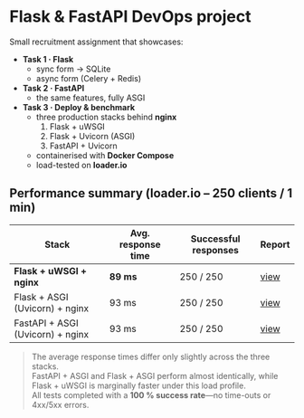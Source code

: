 # Flask & FastAPI DevOps project

Small recruitment assignment that showcases:

* **Task 1 · Flask**  
  * sync form → SQLite  
  * async form (Celery + Redis)
* **Task 2 · FastAPI**  
  * the same features, fully ASGI
* **Task 3 · Deploy & benchmark**  
  * three production stacks behind **nginx**  
    1. Flask + uWSGI  
    2. Flask + Uvicorn (ASGI)  
    3. FastAPI + Uvicorn  
  * containerised with **Docker Compose**  
  * load-tested on **loader.io**


## Performance summary (loader.io – 250 clients / 1 min)

| Stack | Avg. response time | Successful responses | Report |
|-------|-------------------|----------------------|--------|
| **Flask + uWSGI + nginx** | **89 ms** | 250 / 250 | [view](deploy/flask_uwsgi_nginx/BENCHMARK.md) |
| Flask + ASGI (Uvicorn) + nginx | 93 ms | 250 / 250 | [view](deploy/flask_asgi_nginx/BENCHMARK.md) |
| FastAPI + ASGI (Uvicorn) + nginx | 93 ms | 250 / 250 | [view](deploy/fastapi_asgi_nginx/BENCHMARK.md) |

> The average response times differ only slightly across the three stacks.  
> FastAPI + ASGI and Flask + ASGI perform almost identically, while Flask + uWSGI
> is marginally faster under this load profile.  
> All tests completed with a **100 % success rate**—no time-outs or 4xx/5xx errors.

